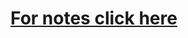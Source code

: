 
# [For notes click here](https://jmistudent-my.sharepoint.com/:o:/g/personal/mayank1908234_st_jmi_ac_in/EslUkrSOrw1Jszs-d6Zvr0IBXIHCp6DFRo7iQRBBRqVrgA)



